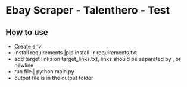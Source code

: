 # Ebay Scraper - Talenthero - Test
## How to use
- Create env
- install requirements
    |pip install -r requirements.txt
- add target links on target_links.txt, links should be separated by , or newline
- run file
    | python main.py
- output file is in the output folder
